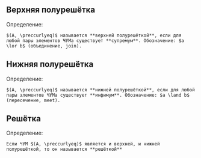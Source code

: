 ## Верхняя полурешётка
Определение:
```spoiler-markdown
$(A, \preccurlyeq)$ называется **верхней полурешёткой**, если для любой пары элементов ЧУМа существует **супремум**. Обозначение: $a \lor b$ (объединение, join).
```

## Нижняя полурешётка
Определение:
```spoiler-markdown
$(A, \preccurlyeq)$ называется **нижней полурешёткой**, если для любой пары элементов ЧУМа существует **инфимум**. Обозначение: $a \land b$ (пересечение, meet).
```

## Решётка
Определение:
```spoiler-markdown
Если ЧУМ $(A, \preccurlyeq)$ является и верхней, и нижней полурешёткой, то он называется **решёткой**
```
